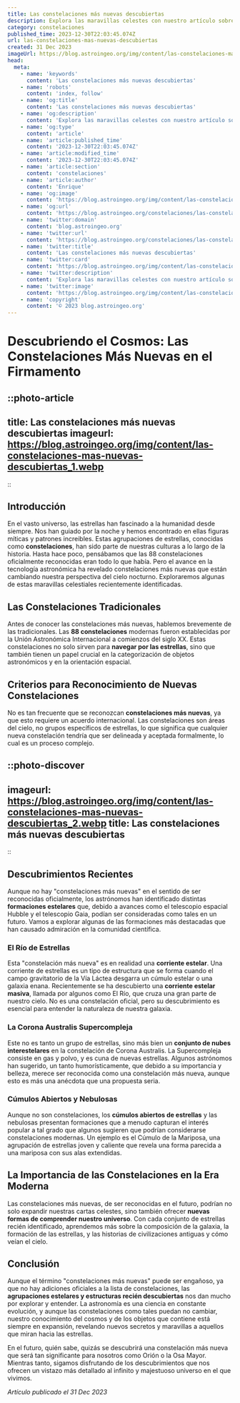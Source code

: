 ```yaml
---
title: Las constelaciones más nuevas descubiertas
description: Explora las maravillas celestes con nuestro artículo sobre las constelaciones más recientes descubiertas en el cielo nocturno. ¡Descubre ahora!
category: constelaciones
published_time: 2023-12-30T22:03:45.074Z
url: las-constelaciones-mas-nuevas-descubiertas
created: 31 Dec 2023
imageUrl: https://blog.astroingeo.org/img/content/las-constelaciones-mas-nuevas-descubiertas_1.webp
head:
  meta:
    - name: 'keywords'
      content: 'Las constelaciones más nuevas descubiertas'
    - name: 'robots'
      content: 'index, follow'
    - name: 'og:title'
      content: 'Las constelaciones más nuevas descubiertas'
    - name: 'og:description'
      content: 'Explora las maravillas celestes con nuestro artículo sobre las constelaciones más recientes descubiertas en el cielo nocturno. ¡Descubre ahora!'
    - name: 'og:type'
      content: 'article'
    - name: 'article:published_time'
      content: '2023-12-30T22:03:45.074Z'
    - name: 'article:modified_time'
      content: '2023-12-30T22:03:45.074Z'
    - name: 'article:section'
      content: 'constelaciones'
    - name: 'article:author'
      content: 'Enrique'
    - name: 'og:image'
      content: 'https://blog.astroingeo.org/img/content/las-constelaciones-mas-nuevas-descubiertas_1.webp'
    - name: 'og:url'
      content: 'https://blog.astroingeo.org/constelaciones/las-constelaciones-mas-nuevas-descubiertas'
    - name: 'twitter:domain'
      content: 'blog.astroingeo.org'
    - name: 'twitter:url'
      content: 'https://blog.astroingeo.org/constelaciones/las-constelaciones-mas-nuevas-descubiertas'
    - name: 'twitter:title'
      content: 'Las constelaciones más nuevas descubiertas'
    - name: 'twitter:card'
      content: 'https://blog.astroingeo.org/img/content/las-constelaciones-mas-nuevas-descubiertas_1.webp'
    - name: 'twitter:description'
      content: 'Explora las maravillas celestes con nuestro artículo sobre las constelaciones más recientes descubiertas en el cielo nocturno. ¡Descubre ahora!'
    - name: 'twitter:image'
      content: 'https://blog.astroingeo.org/img/content/las-constelaciones-mas-nuevas-descubiertas_1.webp'
    - name: 'copyright'
      content: '© 2023 blog.astroingeo.org'
---
```

# Descubriendo el Cosmos: Las Constelaciones Más Nuevas en el Firmamento

::photo-article
---
title: Las constelaciones más nuevas descubiertas
imageurl: https://blog.astroingeo.org/img/content/las-constelaciones-mas-nuevas-descubiertas_1.webp
---
::

## Introducción

En el vasto universo, las estrellas han fascinado a la humanidad desde siempre. Nos han guiado por la noche y hemos encontrado en ellas figuras míticas y patrones increibles. Estas agrupaciones de estrellas, conocidas como **constelaciones**, han sido parte de nuestras culturas a lo largo de la historia. Hasta hace poco, pensábamos que las 88 constelaciones oficialmente reconocidas eran todo lo que había. Pero el avance en la tecnología astronómica ha revelado constelaciones más nuevas que están cambiando nuestra perspectiva del cielo nocturno. Exploraremos algunas de estas maravillas celestiales recientemente identificadas.

## Las Constelaciones Tradicionales

Antes de conocer las constelaciones más nuevas, hablemos brevemente de las tradicionales. Las **88 constelaciones** modernas fueron establecidas por la Unión Astronómica Internacional a comienzos del siglo XX. Estas constelaciones no solo sirven para **navegar por las estrellas**, sino que también tienen un papel crucial en la categorización de objetos astronómicos y en la orientación espacial.

## Criterios para Reconocimiento de Nuevas Constelaciones

No es tan frecuente que se reconozcan **constelaciones más nuevas**, ya que esto requiere un acuerdo internacional. Las constelaciones son áreas del cielo, no grupos específicos de estrellas, lo que significa que cualquier nueva constelación tendría que ser delineada y aceptada formalmente, lo cual es un proceso complejo.


::photo-discover
---
imageurl: https://blog.astroingeo.org/img/content/las-constelaciones-mas-nuevas-descubiertas_2.webp
title: Las constelaciones más nuevas descubiertas
---
::

## Descubrimientos Recientes

Aunque no hay "constelaciones más nuevas" en el sentido de ser reconocidas oficialmente, los astrónomos han identificado distintas **formaciones estelares** que, debido a avances como el telescopio espacial Hubble y el telescopio Gaia, podían ser consideradas como tales en un futuro. Vamos a explorar algunas de las formaciones más destacadas que han causado admiración en la comunidad científica.

### El Río de Estrellas

Esta "constelación más nueva" es en realidad una **corriente estelar**. Una corriente de estrellas es un tipo de estructura que se forma cuando el campo gravitatorio de la Vía Láctea desgarra un cúmulo estelar o una galaxia enana. Recientemente se ha descubierto una **corriente estelar masiva**, llamada por algunos como El Río, que cruza una gran parte de nuestro cielo. No es una constelación oficial, pero su descubrimiento es esencial para entender la naturaleza de nuestra galaxia.

### La Corona Australis Supercompleja

Este no es tanto un grupo de estrellas, sino más bien un **conjunto de nubes interestelares** en la constelación de Corona Australis. La Supercompleja consiste en gas y polvo, y es cuna de nuevas estrellas. Algunos astrónomos han sugerido, un tanto humorísticamente, que debido a su importancia y belleza, merece ser reconocida como una constelación más nueva, aunque esto es más una anécdota que una propuesta seria.

### Cúmulos Abiertos y Nebulosas

Aunque no son constelaciones, los **cúmulos abiertos de estrellas** y las nebulosas presentan formaciones que a menudo capturan el interés popular a tal grado que algunos sugieren que podrían considerarse constelaciones modernas. Un ejemplo es el Cúmulo de la Mariposa, una agrupación de estrellas joven y caliente que revela una forma parecida a una mariposa con sus alas extendidas.

## La Importancia de las Constelaciones en la Era Moderna

Las constelaciones más nuevas, de ser reconocidas en el futuro, podrían no solo expandir nuestras cartas celestes, sino también ofrecer **nuevas formas de comprender nuestro universo**. Con cada conjunto de estrellas recién identificado, aprendemos más sobre la composición de la galaxia, la formación de las estrellas, y las historias de civilizaciones antiguas y cómo veían el cielo.

## Conclusión

Aunque el término "constelaciones más nuevas" puede ser engañoso, ya que no hay adiciones oficiales a la lista de constelaciones, las **agrupaciones estelares y estructuras recién descubiertas** nos dan mucho por explorar y entender. La astronomía es una ciencia en constante evolución, y aunque las constelaciones como tales puedan no cambiar, nuestro conocimiento del cosmos y de los objetos que contiene está siempre en expansión, revelando nuevos secretos y maravillas a aquellos que miran hacia las estrellas.

En el futuro, quién sabe, quizás se descubrirá una constelación más nueva que será tan significante para nosotros como Orión o la Osa Mayor. Mientras tanto, sigamos disfrutando de los descubrimientos que nos ofrecen un vistazo más detallado al infinito y majestuoso universo en el que vivimos.

_Artículo publicado el 31 Dec 2023_